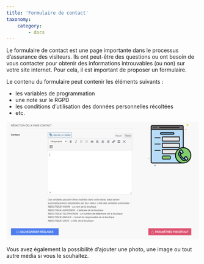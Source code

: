```yaml
---
title: 'Formulaire de contact'
taxonomy:
    category:
        - docs
---
```


Le formulaire de contact est une page importante dans le processus d’assurance des visiteurs. Ils ont peut-être des questions ou ont besoin de vous contacter pour obtenir des informations introuvables (ou non) sur votre site internet. Pour cela, il est important de proposer un formulaire. 

Le contenu du formulaire peut contenir les éléments suivants : 
- les variables de programmation 
- une note sur le RGPD
- les conditions d’utilisation des données personnelles récoltées
- etc.

![contenu-formulaire-contact-guide-123venteflash](contenu-formulaire-contact-guide-123venteflash.png)

Vous avez également la possibilité d’ajouter une photo, une image ou tout autre média si vous le souhaitez.

